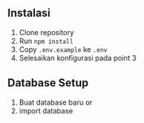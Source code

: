 ## Instalasi
1. Clone repository
2. Run `npm install`
3. Copy `.env.example` ke `.env` 
4. Selesaikan konfigurasi pada point 3

## Database Setup
1. Buat database baru or
2. import database